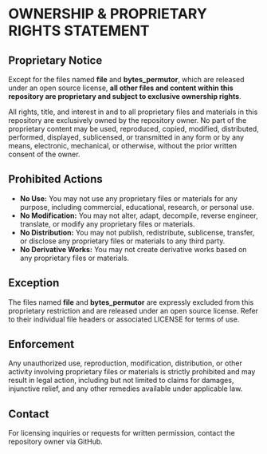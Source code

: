 # OWNERSHIP & PROPRIETARY RIGHTS STATEMENT

## Proprietary Notice

Except for the files named **file** and **bytes_permutor**, which are released under an open source license, **all other files and content within this repository are proprietary and subject to exclusive ownership rights**.

All rights, title, and interest in and to all proprietary files and materials in this repository are exclusively owned by the repository owner. No part of the proprietary content may be used, reproduced, copied, modified, distributed, performed, displayed, sublicensed, or transmitted in any form or by any means, electronic, mechanical, or otherwise, without the prior written consent of the owner.

## Prohibited Actions

- **No Use:** You may not use any proprietary files or materials for any purpose, including commercial, educational, research, or personal use.
- **No Modification:** You may not alter, adapt, decompile, reverse engineer, translate, or modify any proprietary files or materials.
- **No Distribution:** You may not publish, redistribute, sublicense, transfer, or disclose any proprietary files or materials to any third party.
- **No Derivative Works:** You may not create derivative works based on any proprietary files or materials.

## Exception

The files named **file** and **bytes_permutor** are expressly excluded from this proprietary restriction and are released under an open source license. Refer to their individual file headers or associated LICENSE for terms of use.

## Enforcement

Any unauthorized use, reproduction, modification, distribution, or other activity involving proprietary files or materials is strictly prohibited and may result in legal action, including but not limited to claims for damages, injunctive relief, and any other remedies available under applicable law.

## Contact

For licensing inquiries or requests for written permission, contact the repository owner via GitHub.